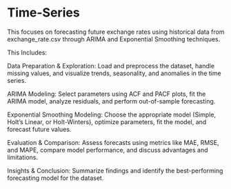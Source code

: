 # Time-Series
This focuses on forecasting future exchange rates using historical data from exchange_rate.csv through ARIMA and Exponential Smoothing techniques.

This Includes:

Data Preparation & Exploration: Load and preprocess the dataset, handle missing values, and visualize trends, seasonality, and anomalies in the time series.

ARIMA Modeling: Select parameters using ACF and PACF plots, fit the ARIMA model, analyze residuals, and perform out-of-sample forecasting.

Exponential Smoothing Modeling: Choose the appropriate model (Simple, Holt’s Linear, or Holt-Winters), optimize parameters, fit the model, and forecast future values.

Evaluation & Comparison: Assess forecasts using metrics like MAE, RMSE, and MAPE, compare model performance, and discuss advantages and limitations.

Insights & Conclusion: Summarize findings and identify the best-performing forecasting model for the dataset.
